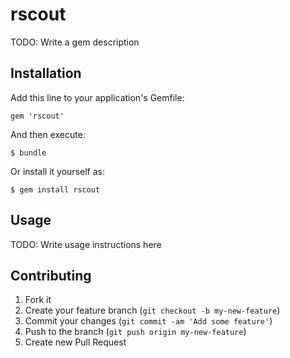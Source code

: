 # rscout

TODO: Write a gem description

## Installation

Add this line to your application's Gemfile:

    gem 'rscout'

And then execute:

    $ bundle

Or install it yourself as:

    $ gem install rscout

## Usage

TODO: Write usage instructions here

## Contributing

1. Fork it
2. Create your feature branch (`git checkout -b my-new-feature`)
3. Commit your changes (`git commit -am 'Add some feature'`)
4. Push to the branch (`git push origin my-new-feature`)
5. Create new Pull Request
